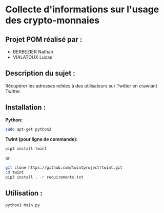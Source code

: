 # Collecte d'informations sur l'usage des crypto-monnaies

## Projet POM réalisé par :
- BERBEZIER Nathan
- VIALATOUX Lucas


## Description du sujet :

Récupérer les adresses reliées à des utilisateurs sur Twitter en crawlant Twitter.


## Installation :

**Python:**
```bash
sudo apt-get python3
```

**Twint (pour ligne de commande):**
```bash
pip3 install twint
```
or

```bash
git clone https://github.com/twintproject/twint.git
cd twint
pip3 install . -r requirements.txt
```

## Utilisation :
```bash
python3 Main.py
```